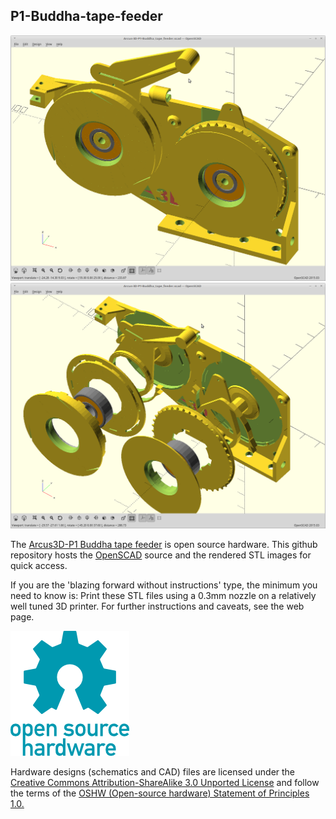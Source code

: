 ## P1-Buddha-tape-feeder

![feeder.png](feeder.png)
![feeder_exploded.png](feeder_exploded.png)

The [Arcus3D-P1 Buddha tape feeder](https://hackaday.io/project/159792) is open source hardware. This github repository hosts the [OpenSCAD](http://www.openscad.org) source and the rendered STL images for quick access.

If you are the 'blazing forward without instructions' type, the minimum you need to know is: Print these STL files using a 0.3mm nozzle on a relatively well tuned 3D printer. For further instructions and caveats, see the web page.

![oshw-logo-200-px.png](oshw-logo-200-px.png)

Hardware designs (schematics and CAD) files are licensed under the [Creative Commons Attribution-ShareAlike 3.0 Unported License](http://creativecommons.org/licenses/by-sa/3.0/) and follow the terms of the [OSHW (Open-source hardware) Statement of Principles 1.0.](http://freedomdefined.org/OSHW)
